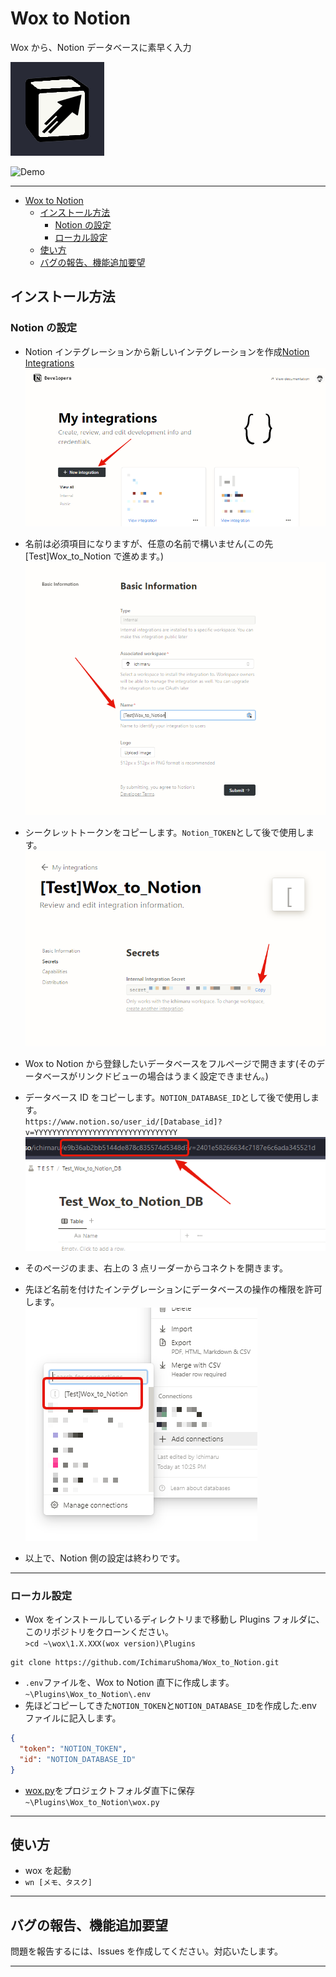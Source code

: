# Wox to Notion

Wox から、Notion データベースに素早く入力

![rapid notion icon](Images/icon.png)

![Demo](https://github.com/IchimaruShoma/Wox-to-Notion/assets/55619507/5ea315aa-8ee5-4469-9b67-785d3f2221aa)

---

- [Wox to Notion](#wox-to-notion)
  - [インストール方法](#インストール方法)
    - [Notion の設定](#notion-の設定)
    - [ローカル設定](#ローカル設定)
  - [使い方](#使い方)
  - [バグの報告、機能追加要望](#バグの報告機能追加要望)

## インストール方法

### Notion の設定

- Notion インテグレーションから新しいインテグレーションを作成[Notion Integrations](https://www.notion.so/my-integrations)  
  ![My-integrations-page](assets/My_integrations.png)
- 名前は必須項目になりますが、任意の名前で構いません(この先[Test]Wox_to_Notion で進めます。)  
  ![Set-Any-Name](assets/Set_any_name.png)
- シークレットトークンをコピーします。`Notion_TOKEN`として後で使用します。  
  ![Notion-token](assets/Notion_token.png)

- Wox to Notion から登録したいデータベースをフルページで開きます(そのデータベースがリンクドビューの場合はうまく設定できません。)
- データベース ID をコピーします。`NOTION_DATABASE_ID`として後で使用します。  
  `https://www.notion.so/user_id/[Database_id]?v=YYYYYYYYYYYYYYYYYYYYYYYYYYYYYYYY`  
  ![Database-ID](assets/Notion_Database_ID.png)

- そのページのまま、右上の 3 点リーダーからコネクトを開きます。
- 先ほど名前を付けたインテグレーションにデータベースの操作の権限を許可します。  
  ![Connections-my-integrations](assets/Connect_my_integrations.png)

- 以上で、Notion 側の設定は終わりです。

---

### ローカル設定

- Wox をインストールしているディレクトリまで移動し Plugins フォルダに、このリポジトリをクローンください。  
  `>cd ~\wox\1.X.XXX(wox version)\Plugins`

```shell
git clone https://github.com/IchimaruShoma/Wox_to_Notion.git
```

- `.env`ファイルを、Wox to Notion 直下に作成します。  
  `~\Plugins\Wox_to_Notion\.env`
- 先ほどコピーしてきた`NOTION_TOKEN`と`NOTION_DATABASE_ID`を作成した.env ファイルに記入します。

```json
{
  "token": "NOTION_TOKEN",
  "id": "NOTION_DATABASE_ID"
}
```

- [wox.py](https://github.com/Wox-launcher/Wox/blob/master/JsonRPC/wox.py)をプロジェクトフォルダ直下に保存  
  `~\Plugins\Wox_to_Notion\wox.py`

---

## 使い方

- wox を起動
- `wn [メモ、タスク]`

---

## バグの報告、機能追加要望

問題を報告するには、Issues を作成してください。対応いたします。

---
